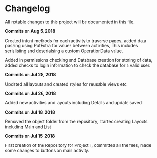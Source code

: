 # Changelog
All notable changes to this project will be documented in this file.

**Commits on Aug 5, 2018**

Created intent methods for each activity to traverse pages, added data passing using PutExtra for values between activities, This includes serialisiing and deserialsing a custom OperationData value.

Added in permissions checking and Database creation for storing of data, added checks to login information to check the database for a valid user.
 
 
**Commits on Jul 28, 2018**

Updated all layouts and created styles for reusable views etc


**Commits on Jul 26, 2018**

Added new activities and layouts including Details and update saved


**Commits on Jul 18, 2018**

Removed the object folder from the repository, startec creating Layouts including Main and List


**Commits on Jul 15, 2018**

First creation of the Repository for Project 1, committed all the files, made some changes to buttons on main activity.





